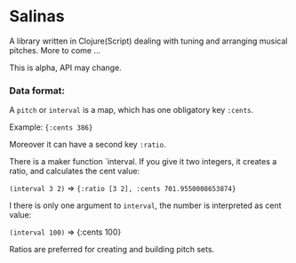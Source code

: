# Salinas

A library written in Clojure(Script) dealing with tuning and arranging musical pitches. More to come ...

This is alpha, API may change.

### Data format:

A `pitch` or `interval` is a map, which has one obligatory key `:cents`.

Example: `{:cents 386}`

Moreover it can have a second key `:ratio`. 

There is a maker function `interval. If you give it two integers, it creates a ratio, and calculates the cent value:

`(interval 3 2)`
=> `{:ratio [3 2], :cents 701.9550008653874}`


I there is only one argument to `interval`, the number is interpreted as cent value:

`(interval 100)`
=> {:cents 100}

Ratios are preferred for creating and building pitch sets.
